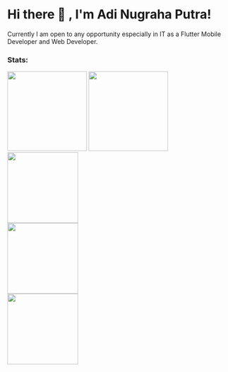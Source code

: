 # Hi there 👋 , I'm Adi Nugraha Putra!
Currently I am open to any opportunity especially in IT as a Flutter Mobile Developer and Web Developer. 

### Stats:
<p>
    <img src="https://github-readme-stats.vercel.app/api?username=nuhptr" height=180 />
    <img src="https://github-readme-stats.vercel.app/api/top-langs/?username=nuhptr&layout=compact" height=180 />
    <br>
    <img src="https://github-readme-stats.vercel.app/api/pin/?username=nuhptr&repo=flutter-clean-architecture-sample&show_owner=true)" height=160/>
    <br>
    <img src="https://github-readme-stats.vercel.app/api/pin/?username=nuhptr&repo=Github-Tutorial&show_owner=true)" height=160/>
    <br>
    <img src="https://github-readme-stats.vercel.app/api/pin/?username=nuhptr&repo=Code-Laravel-Journey&show_owner=true)" height=160/>
</p>



